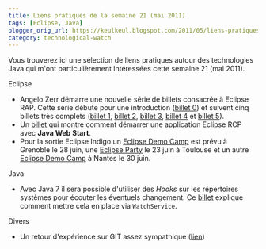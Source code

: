 ```yaml
---
title: Liens pratiques de la semaine 21 (mai 2011)
tags: [Eclipse, Java]
blogger_orig_url: https://keulkeul.blogspot.com/2011/05/liens-pratiques-de-la-semaine_27.html
category: technological-watch
---
```


Vous trouverez ici une sélection de liens pratiques autour des technologies Java qui m'ont particulièrement intéressées cette semaine 21 (mai 2011).

Eclipse  

* Angelo Zerr démarre une nouvelle série de billets consacrée à Eclipse RAP. Cette série débute pour une introduction ([billet 0](http://angelozerr.wordpress.com/2011/05/10/rap_step0/)) et suivent cinq billets très complets ([billet 1](http://angelozerr.wordpress.com/2011/05/10/rap_step1/), [billet 2](http://angelozerr.wordpress.com/2011/05/18/rap_step2/), [billet 3](http://angelozerr.wordpress.com/2011/05/18/rap_step3/), [billet 4](http://angelozerr.wordpress.com/2011/05/20/rap_step4/) et [billet 5](http://angelozerr.wordpress.com/2011/05/24/rap_step5/)).
* Un [billet](http://thomaswabner.wordpress.com/2011/03/28/run-eclipse-rcp-application-via-webstart/) qui montre comment démarrer une application Eclipse RCP avec **Java Web Start**.
* Pour la sortie Eclipse Indigo un [Eclipse Demo Camp](http://wiki.eclipse.org/Eclipse_DemoCamps_Indigo_2011/Grenoble) est prévu à Grenoble le 28 juin, une [Eclipse Party](http://toulibre.org/eclipseparty) le 23 juin à Toulouse et un autre [Eclipse Demo Camp](http://wiki.eclipse.org/Eclipse_DemoCamps_Indigo_2011/Nantes) à Nantes le 30 juin.  

Java  

* Avec Java 7 il sera possible d'utiliser des *Hooks* sur les répertoires systèmes pour écouter les éventuels changement. Ce [billet](http://thecodersbreakfast.net/index.php?post/2011/05/18/Filesystem-notifications-with-Java-7) explique comment mettre cela en place via `WatchService`.  

Divers  

* Un retour d'expérience sur GIT assez sympathique ([lien](http://blog.ippon.fr/2011/04/28/git-un-retour-dexperience/))